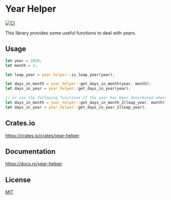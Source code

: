 Year Helper
====================

[![CI](https://github.com/magiclen/year-helper/actions/workflows/ci.yml/badge.svg)](https://github.com/magiclen/year-helper/actions/workflows/ci.yml)

This library provides some useful functions to deal with years.

## Usage

```rust
let year = 2020;
let month = 2;

let leap_year = year_helper::is_leap_year(year);

let days_in_month = year_helper::get_days_in_month(year, month);
let days_in_year = year_helper::get_days_in_year(year);

// or use the following functions if the year has been determined where it is a leap year
let days_in_month = year_helper::get_days_in_month_2(leap_year, month);
let days_in_year = year_helper::get_days_in_year_2(leap_year);
```

## Crates.io

https://crates.io/crates/year-helper

## Documentation

https://docs.rs/year-helper

## License

[MIT](LICENSE)